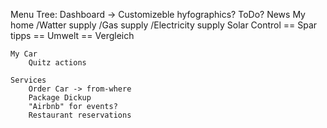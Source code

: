 Menu Tree:
    Dashboard -> Customizeble hyfographics?
    ToDo?
    News
    My home
        /Watter supply
        /Gas supply
        /Electricity supply
            Solar Control
    ==  Spar tipps
    ==  Umwelt
    ==  Vergleich

    My Car
        Quitz actions

    Services
        Order Car -> from-where
        Package Dickup
        "Airbnb" for events?
        Restaurant reservations